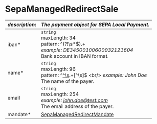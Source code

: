 
# SepaManagedRedirectSale

| *description*:   | *The payment object for SEPA Local Payment.*|
|----|----|
| iban* |    ``` string ``` <br/> maxLength: 34 <br/> pattern: ^(?!\s*$).+ <br/> *example: DE34500100600032121604* <br/> Bank account in IBAN format.|
| name* |  ``` string ``` <br/> maxLength: 96 <br/> pattern: ^[^\s](?!\s*$).+[^\s]$ <br/> *example: John Doe* <br/> The name of the payer.|  
| email |  ``` string ``` <br/> maxLength: 254 <br/> *example: john.doe@test.com* <br/> The email address of the payer.|
| mandate* |  [SepaManagedRedirectMandate](?path=docs/schemas-md/SepaManagedRedirectMandate.md)|  



     


